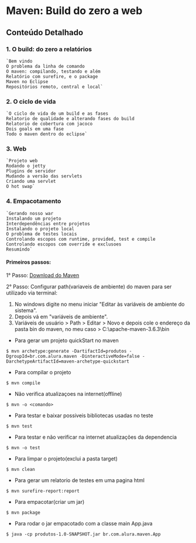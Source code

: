 # Maven: Build do zero a web

## Conteúdo Detalhado

### 1. O build: do zero a relatórios
	`Bem vindo
	O problema da linha de comando
	O maven: compilando, testando e além
	Relatório com surefire, e o package
	Maven no Eclipse
	Repositórios remoto, central e local`

### 2. O ciclo de vida
	`O ciclo de vida de um build e as fases
	Relatorio de qualidade e alterando fases do build
	Relatorio de cobertura com jacoco
	Dois goals em uma fase
	Todo o maven dentro do eclipse`

### 3. Web
	`Projeto web
	Rodando o jetty
	Plugins de servidor
	Mudando a versão das servlets
	Criando uma servlet
	O hot swap`

### 4. Empacotamento
	`Gerando nosso war
	Instalando um projeto
	Interdependências entre projetos
	Instalando o projeto local
	O problema de testes locais
	Controlando escopos com runtime, provided, test e compile
	Controlando escopos com override e exclusoes
	Resumindo`

#### Primeiros passos:

1° Passo: [Download do Maven](https://maven.apache.org/download.cgi)

2° Passo: Configurar path(variaveis de ambiente) do maven para ser utilizado via terminal: 
1. No windows digite no menu iniciar "Editar às variáveis de ambiente do sistema". 
2. Depois vá em "variáveis de ambiente". 
3. Variáveis de usuário > Path > Editar > Novo e depois cole o endereço da pasta bin do maven, no meu caso > C:\apache-maven-3.6.3\bin

	
- Para gerar um projeto quickStart no maven

`$ mvn archetype:generate -DartifactId=produtos -DgroupId=br.com.alura.maven -DinteractiveMode=false -DarchetypeArtifactId=maven-archetype-quickstart`

- Para compilar o projeto

`$ mvn compile`

- Não verifica atualizaçoes na internet(offline)

`$ mvn -o <comando>`

- Para testar e baixar possiveis bibliotecas usadas no teste

`$ mvn test`

- Para testar e não verificar na internet atualizações da dependencia

`$ mvn -o test`

- Para limpar o projeto(exclui a pasta target)

`$ mvn clean`

- Para gerar um relatorio de testes em uma pagina html

`$ mvn surefire-report:report`

- Para empacotar(criar um jar)

`$ mvn package`

- Para rodar o jar empacotado com a classe main App.java

`$ java -cp produtos-1.0-SNAPSHOT.jar br.com.alura.maven.App`
